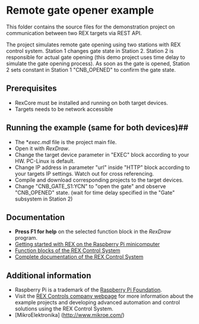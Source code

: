 ﻿Remote gate opener example 
==========================

This folder contains the source files for the demonstration project on communication between two REX targets
via REST API.

The project simulates remote gate opening using two stations with REX control system. Station 1 changes
gate state in Station 2. Station 2 is responsible for actual gate opening (this demo project uses time
delay to simulate the gate opening process). As soon as the gate is opened, Station 2 sets constant in
Station 1 "CNB_OPENED" to confirm the gate state.

## Prerequisites ##
- RexCore must be installed and running on both target devices.
- Targets needs to be network accessible

## Running the example (same for both devices)##
- The **exec.mdl* file is the project main file.
- Open it with *RexDraw*.
- Change the target device parameter in "EXEC" block according to your HW. PC-Linux is default.
- Change IP address in parameter "url" inside "HTTP" block according to your targets IP settings.
Watch out for cross referencing.
- Compile and download corresponding projects to the target devices.
- Change "CNB_GATE_S1:YCN" to "open the gate" and observe "CNB_OPENED" state.
(wait for time delay specified in the "Gate" subsystem in Station 2)

## Documentation ##
- **Press F1 for help** on the selected function block in the *RexDraw* program.
- [Getting started with REX on the Raspberry Pi minicomputer](https://www.rexcontrols.com/media/2.50.1/doc/ENGLISH/MANUALS/RexGettingStarted/RexGettingStarted_RasPi_ENG.html)
- [Function blocks of the REX Control System](https://www.rexcontrols.com/media/2.50.1/doc/ENGLISH/MANUALS/BRef/BRef_ENG.html)
- [Complete documentation of the REX Control System](http://www.rexcontrols.com/documentation-and-support)

## Additional information ##
- Raspberry Pi is a trademark of the [Raspberry Pi Foundation](http://www.raspberrypi.org).
- Visit the [REX Controls company webpage](http://www.rexcontrols.com) 
for more information about the example projects and developing advanced 
automation and control solutions using the REX Control System.
- [MikroElektronika] (http://www.mikroe.com/)